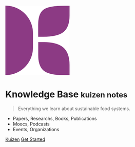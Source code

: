 ![logo](./docsify/assets/media/kbase.svg)

# Knowledge Base <small>kuizen notes</small>

> Everything we learn about sustainable food systems.
- Papers, Researchs, Books, Publications
- Moocs, Podcasts
- Events, Organizations

[Kuizen](https://kuizen.org)
[Get Started](#docsify)